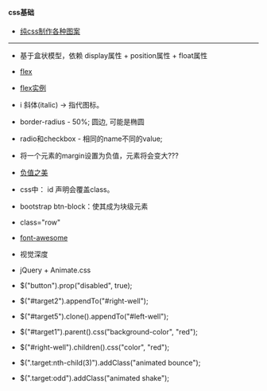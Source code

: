 #### **css基础**
+  [纯css制作各种图案](https://segmentfault.com/a/1190000002780453)

* * * * *

+ 基于盒状模型，依赖 display属性 + position属性 + float属性
+ [flex](http://www.ruanyifeng.com/blog/2015/07/flex-grammar.html?utm_source=tuicool)
+ [flex实例](http://www.ruanyifeng.com/blog/2015/07/flex-examples.html)

+ i 斜体(italic) → 指代图标。
+ border-radius - 50%; 圆边, 可能是椭圆
+ radio和checkbox - 相同的name不同的value;
+ 将一个元素的margin设置为负值，元素将会变大???
+ [负值之美](http://www.cnblogs.com/jscode/archive/2012/08/28/2660078.html)
+ css中： id 声明会覆盖class。
+ bootstrap btn-block：使其成为块级元素
+ class="row"
+ [font-awesome](http://www.bootcss.com/p/font-awesome/)
+ <div class="well"></div> 视觉深度
+ jQuery + Animate.css
+ $("button").prop("disabled", true);
+ $("#target2").appendTo("#right-well");
+ $("#target5").clone().appendTo("#left-well");
+ $("#target1").parent().css("background-color", "red");
+ $("#right-well").children().css("color", "red");
+ $(".target:nth-child(3)").addClass("animated bounce");
+ $(".target:odd").addClass("animated shake");
